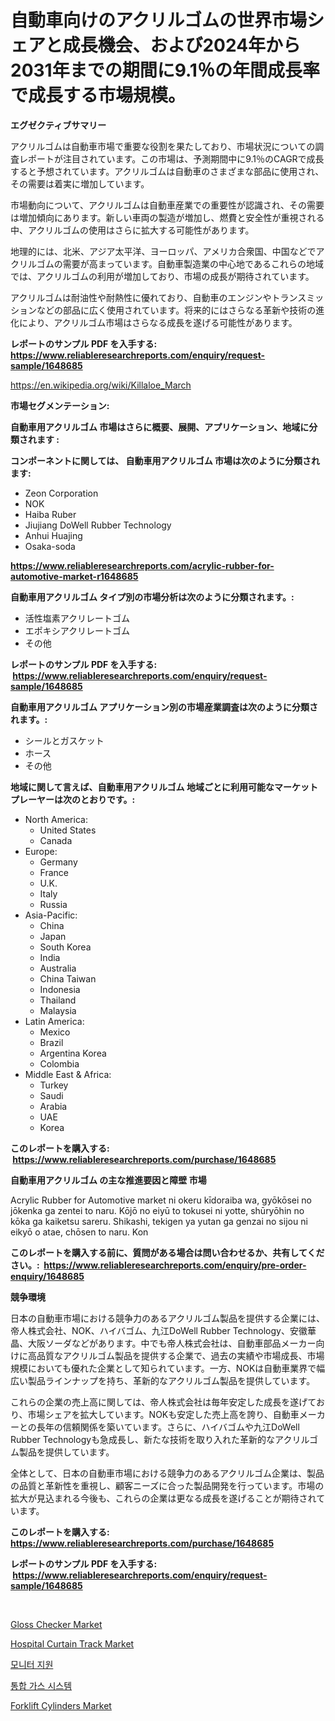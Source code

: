 <p><h1>自動車向けのアクリルゴムの世界市場シェアと成長機会、および2024年から2031年までの期間に9.1％の年間成長率で成長する市場規模。</h1></p><p><strong>エグゼクティブサマリー</strong></p>
<p><p>アクリルゴムは自動車市場で重要な役割を果たしており、市場状況についての調査レポートが注目されています。この市場は、予測期間中に9.1％のCAGRで成長すると予想されています。アクリルゴムは自動車のさまざまな部品に使用され、その需要は着実に増加しています。</p><p>市場動向について、アクリルゴムは自動車産業での重要性が認識され、その需要は増加傾向にあります。新しい車両の製造が増加し、燃費と安全性が重視される中、アクリルゴムの使用はさらに拡大する可能性があります。</p><p>地理的には、北米、アジア太平洋、ヨーロッパ、アメリカ合衆国、中国などでアクリルゴムの需要が高まっています。自動車製造業の中心地であるこれらの地域では、アクリルゴムの利用が増加しており、市場の成長が期待されています。</p><p>アクリルゴムは耐油性や耐熱性に優れており、自動車のエンジンやトランスミッションなどの部品に広く使用されています。将来的にはさらなる革新や技術の進化により、アクリルゴム市場はさらなる成長を遂げる可能性があります。</p></p>
<p><strong>レポートのサンプル PDF を入手する: <a href="https://www.reliableresearchreports.com/enquiry/request-sample/1648685">https://www.reliableresearchreports.com/enquiry/request-sample/1648685</a></strong></p>
<p><a href="https://en.wikipedia.org/wiki/Killaloe_March">https://en.wikipedia.org/wiki/Killaloe_March</a></p>
<p><strong>市場セグメンテーション:</strong></p>
<p><strong> 自動車用アクリルゴム 市場はさらに概要、展開、アプリケーション、地域に分類されます :</strong></p>
<p><strong>コンポーネントに関しては、 自動車用アクリルゴム 市場は次のように分類されます: &nbsp;</strong></p>
<p><ul><li>Zeon Corporation</li><li>NOK</li><li>Haiba Ruber</li><li>Jiujiang DoWell Rubber Technology</li><li>Anhui Huajing</li><li>Osaka-soda</li></ul></p>
<p><strong><a href="https://www.reliableresearchreports.com/acrylic-rubber-for-automotive-market-r1648685">https://www.reliableresearchreports.com/acrylic-rubber-for-automotive-market-r1648685</a></strong></p>
<p><strong> 自動車用アクリルゴム タイプ別の市場分析は次のように分類されます。:</strong></p>
<p><ul><li>活性塩素アクリレートゴム</li><li>エポキシアクリレートゴム</li><li>その他</li></ul></p>
<p><strong>レポートのサンプル PDF を入手する: &nbsp;<a href="https://www.reliableresearchreports.com/enquiry/request-sample/1648685">https://www.reliableresearchreports.com/enquiry/request-sample/1648685</a></strong></p>
<p><strong> 自動車用アクリルゴム アプリケーション別の市場産業調査は次のように分類されます。:</strong></p>
<p><ul><li>シールとガスケット</li><li>ホース</li><li>その他</li></ul></p>
<p><strong>地域に関して言えば、自動車用アクリルゴム 地域ごとに利用可能なマーケットプレーヤーは次のとおりです。:</strong></p>
<p><ul>
    <li>
        North America:
        <ul>
            <li>United States</li>
            <li>Canada</li>
        </ul>
    </li>
    <li>
        Europe:
        <ul>
            <li>Germany</li>
            <li>France</li>
            <li>U.K.</li>
            <li>Italy</li>
            <li>Russia</li>
        </ul>
    </li>
    <li>
        Asia-Pacific:
        <ul>
            <li>China</li>
            <li>Japan</li>
            <li>South Korea</li>
            <li>India</li>
            <li>Australia</li>
            <li>China Taiwan</li>
            <li>Indonesia</li>
            <li>Thailand</li>
            <li>Malaysia</li>
        </ul>
    </li>
    <li>
        Latin America:
        <ul>
            <li>Mexico</li>
            <li>Brazil</li>
            <li>Argentina Korea</li>
            <li>Colombia</li>
        </ul>
    </li>
    <li>
        Middle East & Africa:
        <ul>
            <li>Turkey</li>
            <li>Saudi</li>
            <li>Arabia</li>
            <li>UAE</li>
            <li>Korea</li>
        </ul>
    </li>
    </ul></p>
<p><strong>このレポートを購入する: &nbsp;<a href="https://www.reliableresearchreports.com/purchase/1648685">https://www.reliableresearchreports.com/purchase/1648685</a></strong></p>
<p><strong>自動車用アクリルゴム の主な推進要因と障壁 市場</strong></p>
<p><p>Acrylic Rubber for Automotive market ni okeru kīdoraiba wa, gyōkōsei no jōkenka ga zentei to naru. Kōjō no eiyū to tokusei ni yotte, shūryōhin no kōka ga kaiketsu sareru. Shikashi, tekigen ya yutan ga genzai no sijou ni eikyō o atae, chōsen to naru. Kon</p></p>
<p><strong>このレポートを購入する前に、質問がある場合は問い合わせるか、共有してください。:&nbsp; <a href="https://www.reliableresearchreports.com/enquiry/pre-order-enquiry/1648685">https://www.reliableresearchreports.com/enquiry/pre-order-enquiry/1648685</a></strong></p>
<p><strong>競争環境</strong></p>
<p><p>日本の自動車市場における競争力のあるアクリルゴム製品を提供する企業には、帝人株式会社、NOK、ハイバゴム、九江DoWell Rubber Technology、安徽華晶、大阪ソーダなどがあります。中でも帝人株式会社は、自動車部品メーカー向けに高品質なアクリルゴム製品を提供する企業で、過去の実績や市場成長、市場規模においても優れた企業として知られています。一方、NOKは自動車業界で幅広い製品ラインナップを持ち、革新的なアクリルゴム製品を提供しています。</p><p>これらの企業の売上高に関しては、帝人株式会社は毎年安定した成長を遂げており、市場シェアを拡大しています。NOKも安定した売上高を誇り、自動車メーカーとの長年の信頼関係を築いています。さらに、ハイバゴムや九江DoWell Rubber Technologyも急成長し、新たな技術を取り入れた革新的なアクリルゴム製品を提供しています。</p><p>全体として、日本の自動車市場における競争力のあるアクリルゴム企業は、製品の品質と革新性を重視し、顧客ニーズに合った製品開発を行っています。市場の拡大が見込まれる今後も、これらの企業は更なる成長を遂げることが期待されています。</p></p>
<p><strong>このレポートを購入する: &nbsp; <a href="https://www.reliableresearchreports.com/purchase/1648685">https://www.reliableresearchreports.com/purchase/1648685</a></strong></p>
<p><strong>レポートのサンプル PDF を入手する: &nbsp;<a href="https://www.reliableresearchreports.com/enquiry/request-sample/1648685">https://www.reliableresearchreports.com/enquiry/request-sample/1648685</a></strong><strong></strong></p>
<p>&nbsp;</p>
<p><p><a href="https://github.com/lylyparadise/Market-Research-Report-List-4/blob/main/gloss-checker-market.md">Gloss Checker Market</a></p><p><a href="https://www.linkedin.com/pulse/hospital-curtain-track-market-comprehensive-assessment-type-application-hijyf">Hospital Curtain Track Market</a></p><p><a href="https://github.com/LuckeyCorbin/Market-Research-Report-List-1/blob/main/3670198168704.md">모니터 지원</a></p><p><a href="https://github.com/shampaakter36/Market-Research-Report-List-1/blob/main/4907827168703.md">통합 가스 시스템</a></p><p><a href="https://github.com/GroverBarry/Market-Research-Report-List-6/blob/main/forklift-cylinders-market.md">Forklift Cylinders Market</a></p></p>